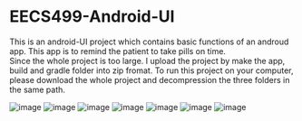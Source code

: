 # EECS499-Android-UI
This is an android-UI project which contains basic functions of an androud app. This app is to remind the patient to take pills on time.<br>
Since the whole project is too large. I upload the project by make the app, build and gradle folder into zip fromat. To run this project on your computer, please download the whole project and decompression the three folders in the same path.

 ![image](https://github.com/dawn-chu/EECS499-Android-UI/blob/master/screen-shots/Screen%20Shot%202016-06-03%20at%2010.14.14.png)
 ![image](https://github.com/dawn-chu/EECS499-Android-UI/blob/master/screen-shots/Screen%20Shot%202016-06-03%20at%2010.16.55.png)
 ![image](https://github.com/dawn-chu/EECS499-Android-UI/blob/master/screen-shots/Screen%20Shot%202016-06-03%20at%2010.17.23.png)
 ![image](https://github.com/dawn-chu/EECS499-Android-UI/blob/master/screen-shots/Screen%20Shot%202016-06-03%20at%2010.17.32.png)
 ![image](https://github.com/dawn-chu/EECS499-Android-UI/blob/master/screen-shots/Screen%20Shot%202016-06-03%20at%2010.17.41.png)
 ![image](https://github.com/dawn-chu/EECS499-Android-UI/blob/master/screen-shots/Screen%20Shot%202016-06-03%20at%2010.17.48.png)
 ![image](https://github.com/dawn-chu/EECS499-Android-UI/blob/master/screen-shots/Screen%20Shot%202016-06-03%20at%2010.17.55.png)
 
